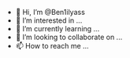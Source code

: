 - 👋 Hi, I’m @Ben1ilyass
- 👀 I’m interested in ...
- 🌱 I’m currently learning ...
- 💞️ I’m looking to collaborate on ...
- 📫 How to reach me ...

<!---
Ben1ilyass/Ben1ilyass is a ✨ special ✨ repository because its `README.md` (this file) appears on your GitHub profile.
You can click the Preview link to take a look at your changes.
--->
